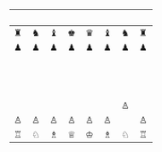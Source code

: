 |　|　|　|　|　|　|　|　|
|--|--|--|--|--|--|--|--|
|♜|♞|♝|♚|♛|♝|♞|♜|
|♟|♟|♟|♟|♟|♟|♟|♟|
|　|　|　|　|　|　|　|　|
|　|　|　|　|　|　|　|　|
|　|　|　|　|　|　|　|　|
|　|　|　|　|　|　|♙|　|
|♙|♙|♙|♙|♙|♙|　|♙|
|♖|♘|♗|♕|♔|♗|♘|♖|
